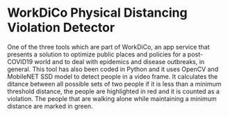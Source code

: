# WorkDiCo Physical Distancing Violation Detector
One of the three tools which are part of WorkDiCo, an app service that presents a solution to optimize public places and policies for a post-COVID19 world and to deal with epidemics and disease outbreaks, in general. This tool has also been coded in Python and it uses OpenCV and MobileNET SSD model to detect people in a video frame. It calculates the ditance between all possible sets of two people if it is less than a minimum threshold distance, the people are highlighted in red and it is counted as a violation. The people that are walking alone while maintaining a minimum distance are marked in green.

